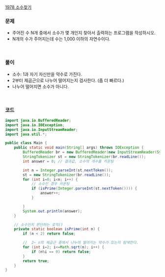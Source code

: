 [1978 소수찾기](https://www.acmicpc.net/problem/1978)

### 문제
+ 주어진 수 N개 중에서 소수가 몇 개인지 찾아서 출력하는 프로그램을 작성하시오.
+ N개의 수가 주어지는데 수는 1,000 이하의 자연수이다.

<br>

### 풀이
+ 소수: 1과 자기 자신만을 약수로 가진다.
+ 2부터 제곱근으로 나누어 떨어지는지 검사한다. (좀 더 빠르다.)
+ 나누어 떨어지면 소수가 아니다.

<br>

### 코드
```java
import java.io.BufferedReader;
import java.io.IOException;
import java.io.InputStreamReader;
import java.util.*;

public class Main {
    public static void main(String[] args) throws IOException {
        BufferedReader br = new BufferedReader(new InputStreamReader(System.in));
        StringTokenizer st = new StringTokenizer(br.readLine());
        int answer = 0; // 결과값, 소수의 개수를 카운팅

        int n = Integer.parseInt(st.nextToken());
        st = new StringTokenizer(br.readLine());
        for (int i=0; i<n; i++) {
            // 소수인 경우 카운팅
            if (isPrime(Integer.parseInt(st.nextToken()))) {
                answer++;
            }

        }
        System.out.println(answer);
    }

    // 소수인지 판단하는 로직()
    private static boolean isPrime(int n) {
        if (n < 2) return false;

        //  2~ n의 제곱근 중에서 나누어 떨어지는 약수가 있는지 탐색한다.
        for (int i=2; i<=Math.sqrt(n); i++) {
            if (n%i == 0) return false;
        }
        return true;
    }
}
```
